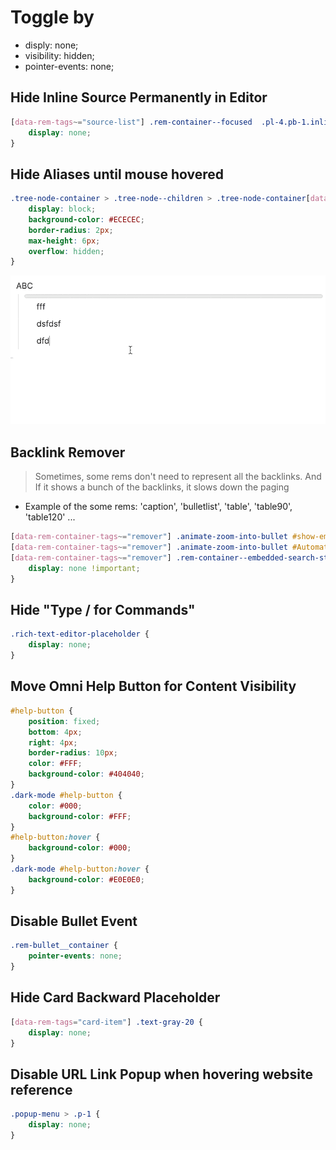 
# Toggle by

- disply: none;
- visibility: hidden;
- pointer-events: none;

## Hide Inline Source Permanently in Editor

```css
[data-rem-tags~="source-list"] .rem-container--focused  .pl-4.pb-1.inline-flex {
    display: none;
}
```

## Hide Aliases until mouse hovered

```css
.tree-node-container > .tree-node--children > .tree-node-container[data-rem-container-tags~=aliases]:not(:hover):not(:focus-within) {
	display: block;
	background-color: #ECECEC;
	border-radius: 2px;
	max-height: 6px;
	overflow: hidden;
}
```

![d](../Assets/UI-alias.gif)

## Backlink Remover

> Sometimes, some rems don't need to represent all the backlinks.
And If it shows a bunch of the backlinks, it slows down the paging

- Example of the some rems: 'caption', 'bulletlist', 'table', 'table90', 'table120' ...

```css
[data-rem-container-tags~="remover"] .animate-zoom-into-bullet #show-embedded-search-button,
[data-rem-container-tags~="remover"] .animate-zoom-into-bullet #AutomaticSearchPortals,
[data-rem-container-tags~="remover"] .rem-container--embedded-search-stub {
    display: none !important;
}
```

## Hide "Type / for Commands"

```css
.rich-text-editor-placeholder {
    display: none;
}
 ```

## Move Omni Help Button for Content Visibility

```css
#help-button {
	position: fixed;
	bottom: 4px;
	right: 4px;
	border-radius: 10px;
	color: #FFF;
	background-color: #404040;
}
.dark-mode #help-button {
	color: #000;
	background-color: #FFF;
}
#help-button:hover {
	background-color: #000;
}
.dark-mode #help-button:hover {
	background-color: #E0E0E0;
}
 ```

## Disable Bullet Event

```css
.rem-bullet__container {
	pointer-events: none;
}
```

## Hide Card Backward Placeholder

```css
[data-rem-tags="card-item"] .text-gray-20 {
	display: none;
}
```

## Disable URL Link Popup when hovering website reference

```css
.popup-menu > .p-1 {
	display: none;
}
```
